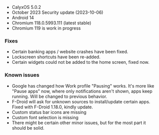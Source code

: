 * CalyxOS 5.0.2
* October 2023 Security update (2023-10-06)
* Android 14
* Chromium 118.0.5993.111 (latest stable)
* Chromium 119 is work in progress

### Fixes
* Certain banking apps / website crashes have been fixed.
* Lockscreen shortcuts have been re-added.
* Certain widgets could not be added to the home screen, fixed now.

### Known issues
* Google has changed how Work profile "Pausing" works. It's more like "Pause apps" now, where only notifications aren't shown, apps keep running. Will be changed to previous behavior.
* F-Droid will ask for unknown sources to install/update certain apps. Fixed with F-Droid 1.18.0, kindly update.
* Custom status bar icons are missing
* Custom font selection is missing
* There might be certain other minor issues, but for the most part it should be solid.
